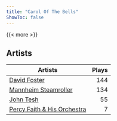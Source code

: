 ```yaml
---
title: "Carol Of The Bells"
ShowToc: false
---
```


{{< more >}}

## Artists
Artists | Plays 
----- | -----: 
[David Foster](/artists/david-foster-58573) | 144
[Mannheim Steamroller](/artists/mannheim-steamroller-39605) | 134
[John Tesh](/artists/john-tesh-17592) | 55
[Percy Faith & His Orchestra](/artists/percy-faith-his-orchestra-20216) | 7

